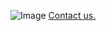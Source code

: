 ![Image](https://www.dropbox.com/s/3411fl0kihk1pkv/BIG%20SWING%20productions_Logo%20%28Navy%20Blue%29-01.png)
[Contact us.](mailto:hello@bigswingproductions.com)
